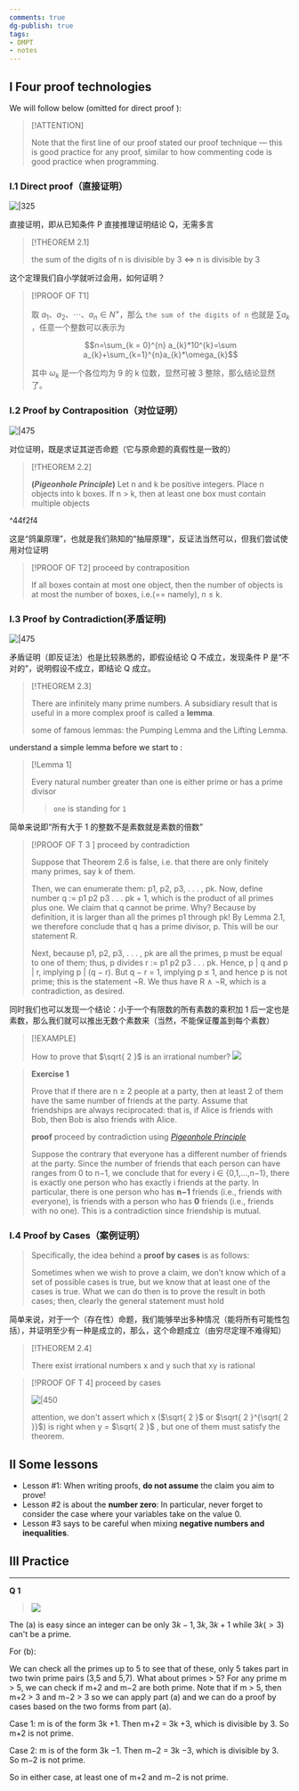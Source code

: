 ```yaml
---
comments: true
dg-publish: true
tags:
- DMPT
- notes
---
```


## I Four proof technologies

We will follow below (omitted for direct proof ):

> [!ATTENTION]
> 
> Note that the first line of our proof stated our proof technique — this is good practice for any proof, similar to how commenting code is good practice when programming.

### I.1 Direct proof（直接证明）

![|325](attachments/DMPT-01-Proof.png)

直接证明，即从已知条件 P 直接推理证明结论 Q，无需多言

> [!THEOREM 2.1]
> 
> the sum of the digits of n is divisible by 3 $\iff$ n is divisible by 3

这个定理我们自小学就听过会用，如何证明？

> [!PROOF OF T1]
>
> 取 $a_1、a_2、\cdots、a_{n} \in N^{+}$，那么 `the sum of the digits of n` 也就是 $\sum a_{k}$ ，任意一个整数可以表示为 
> 
> $$n=\sum_{k = 0}^{n} a_{k}*10^{k}=\sum a_{k}+\sum_{k=1}^{n}a_{k}*\omega_{k}$$ 
> 
> 其中 $\omega_{k}$ 是一个各位均为 9 的 k 位数，显然可被 3 整除，那么结论显然了。

### I.2 Proof by Contraposition（对位证明）

![|475](attachments/DMPT-01-Proof-1.png)

对位证明，既是求证其逆否命题（它与原命题的真假性是一致的）

> [!THEOREM 2.2]
> 
>  **(_Pigeonhole Principle_)** Let n and k be positive integers. Place n objects into k boxes. If n > k, then at least one box must contain multiple objects

^44f2f4

这是“鸽巢原理”，也就是我们熟知的“抽屉原理”，反证法当然可以，但我们尝试使用对位证明

> [!PROOF OF T2]
> proceed by contraposition
> 
> If all boxes contain at most one object, then the number of objects is at most the number of boxes,
>  i.e.(== namely), n ≤ k.

### I.3 Proof by Contradiction(矛盾证明)

![|475](attachments/DMPT-01-Proof-2.png)

矛盾证明（即反证法）也是比较熟悉的，即假设结论 Q 不成立，发现条件 P 是“不对的”，说明假设不成立，即结论 Q 成立。

> [!THEOREM 2.3]
> 
> There are infinitely many prime numbers.
> A subsidiary result that is useful in a more complex proof is called a **lemma**.
> 
> some of famous lemmas: the Pumping Lemma and the Lifting Lemma.

understand a simple lemma before we start to :

> [!Lemma 1]
> 
> Every natural number greater than one is either prime or has a prime divisor
>> `one` is standing for `1`

简单来说即“所有大于 1 的整数不是素数就是素数的倍数”

> [!PROOF OF T 3 ]
> proceed by contradiction
> 
>  Suppose that Theorem 2.6 is false, i.e. that there are only finitely many primes, say k of them. 
>  
>  Then, we can enumerate them: p1, p2, p3, . . . , pk. Now, define number q := p1 p2 p3 . . . pk + 1, which is the product of all primes plus one. We claim that q cannot be prime. Why? Because by definition, it is larger than all the primes p1 through pk! By Lemma 2.1, we therefore conclude that q has a prime divisor, p. This will be our statement R. 
>  
>  Next, because p1, p2, p3, . . . , pk are all the primes, p must be equal to one of them; thus, p divides r := p1 p2 p3 . . . pk. Hence, p | q and p | r, implying p | (q − r). But q − r = 1, implying p ≤ 1, and hence p is not prime; this is the statement ¬R. We thus have R ∧ ¬R, which is a contradiction, as desired.

同时我们也可以发现一个结论：小于一个有限数的所有素数的乘积加 1 后一定也是素数，那么我们就可以推出无数个素数来（当然，不能保证覆盖到每个素数）

> [!EXAMPLE]
> 
> How to prove that $\sqrt{ 2 }$ is an irrational number? 
> ![](attachments/01-Proof-1.png)

> **Exercise 1**
> 
> Prove that if there are n ≥ 2 people at a party, then at least 2 of them have the same number of friends at the party. Assume that friendships are always reciprocated: that is, if Alice is friends with Bob, then Bob is also friends with Alice.
> 
> **proof** proceed by contradiction using [_Pigeonhole Principle_](02-Proof.md#^44f2f4)
> 
> Suppose the contrary that everyone has a different number of friends at the party. Since the number of friends that each person can have ranges from 0 to n−1, we conclude that for every i ∈ {0,1,...,n−1}, 
> there is exactly one person who has exactly i friends at the party.
> In particular, there is one person who has **n−1** friends (i.e., friends with everyone), is friends with a person who has **0** friends (i.e., friends with no one). This is a contradiction since friendship is mutual.

### I.4 Proof by Cases（案例证明）

> Specifically, the idea behind a **proof by cases** is as follows:
>  
> Sometimes when we wish to prove a claim, we don’t know which of a set of possible cases is true, but we know that at least one of the cases is true. What we can do then is to prove the result in both cases; then, clearly the general statement must hold

简单来说，对于一个（存在性）命题，我们能够举出多种情况（能将所有可能性包括），并证明至少有一种是成立的，那么，这个命题成立（由穷尽定理不难得知）

> [!THEOREM 2.4]
> 
> There exist irrational numbers x and y such that xy is rational

> [!PROOF OF T 4] 
> proceed by cases
> 
> ![|450](attachments/01-Proof.png)
> 
> attention, we don't assert which x ($\sqrt{ 2 }$ or $\sqrt{ 2 }^{\sqrt{ 2 }}$) is right when y = $\sqrt{ 2 }$ , but one of them must satisfy the theorem.

## II Some lessons

- Lesson #1: When writing proofs, **do not assume** the claim you aim to prove!
- Lesson #2 is about the **number zero**: In particular, never forget to consider the case where your variables take on the value 0.
- Lesson #3 says to be careful when mixing **negative numbers and inequalities**.

## III Practice

---

**Q 1**

> ![](attachments/02-Proof.png)

The (a) is easy since an integer can be only $3k-1, 3k, 3k+1$ while $3k(>3)$ can't be a prime.

For (b):

  We can check all the primes up to 5 to see that of these, only 5 takes part in two twin prime pairs (3,5 and 5,7). What about primes > 5? For any prime m > 5, we can check if m+2 and m−2 are both prime. Note that if m > 5, then m+2 > 3 and m−2 > 3 so we can apply part (a) and we can do a proof by cases based on the two forms from part (a).

  Case 1: m is of the form 3k +1. Then m+2 = 3k +3, which is divisible by 3. So m+2 is not prime.

  Case 2: m is of the form 3k −1. Then m−2 = 3k −3, which is divisible by 3. So m−2 is not prime.

  So in either case, at least one of m+2 and m−2 is not prime.

